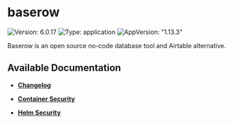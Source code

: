 # baserow

![Version: 6.0.17](https://img.shields.io/badge/Version-6.0.17-informational?style=flat-square) ![Type: application](https://img.shields.io/badge/Type-application-informational?style=flat-square) ![AppVersion: "1.13.3"](https://img.shields.io/badge/AppVersion-"1.13.3"-informational?style=flat-square)

Baserow is an open source no-code database tool and Airtable alternative.

## Available Documentation

- [**Changelog**](CHANGELOG)

- [**Container Security**](container-security)

- [**Helm Security**](helm-security)

